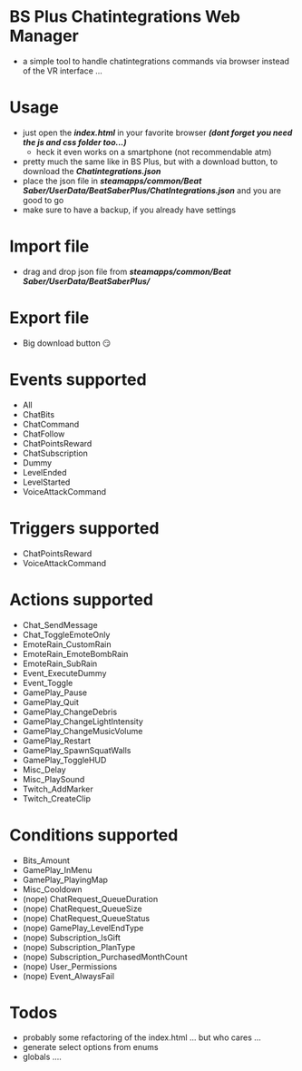 # BS Plus Chatintegrations Web Manager
+ a simple tool to handle chatintegrations commands via browser instead of the VR interface ...

# Usage
+ just open the **_index.html_** in your favorite browser **_(dont forget you need the js and css folder too...)_**
  + heck it even works on a smartphone (not recommendable atm)
+ pretty much the same like in BS Plus, but with a download button, to download the **_Chatintegrations.json_**
+ place the json file in **_steamapps/common/Beat Saber/UserData/BeatSaberPlus/ChatIntegrations.json_** and you are good to go
+ make sure to have a backup, if you already have settings

# Import file
+ drag and drop json file from **_steamapps/common/Beat Saber/UserData/BeatSaberPlus/_**

# Export file
+ Big download button 😏

# Events supported
+ All
+ ChatBits
+ ChatCommand
+ ChatFollow
+ ChatPointsReward
+ ChatSubscription
+ Dummy
+ LevelEnded
+ LevelStarted
+ VoiceAttackCommand

# Triggers supported
+ ChatPointsReward 
+ VoiceAttackCommand

# Actions supported
+ Chat_SendMessage
+ Chat_ToggleEmoteOnly
+ EmoteRain_CustomRain
+ EmoteRain_EmoteBombRain
+ EmoteRain_SubRain
+ Event_ExecuteDummy
+ Event_Toggle
+ GamePlay_Pause
+ GamePlay_Quit
+ GamePlay_ChangeDebris
+ GamePlay_ChangeLightIntensity
+ GamePlay_ChangeMusicVolume
+ GamePlay_Restart
+ GamePlay_SpawnSquatWalls
+ GamePlay_ToggleHUD
+ Misc_Delay
+ Misc_PlaySound
+ Twitch_AddMarker
+ Twitch_CreateClip

# Conditions supported
+ Bits_Amount
+ GamePlay_InMenu
+ GamePlay_PlayingMap
+ Misc_Cooldown
+ (nope) ChatRequest_QueueDuration
+ (nope) ChatRequest_QueueSize
+ (nope) ChatRequest_QueueStatus
+ (nope) GamePlay_LevelEndType
+ (nope) Subscription_IsGift
+ (nope) Subscription_PlanType
+ (nope) Subscription_PurchasedMonthCount
+ (nope) User_Permissions
+ (nope) Event_AlwaysFail

# Todos
+ probably some refactoring of the index.html ... but who cares ...
+ generate select options from enums
+ globals ....
